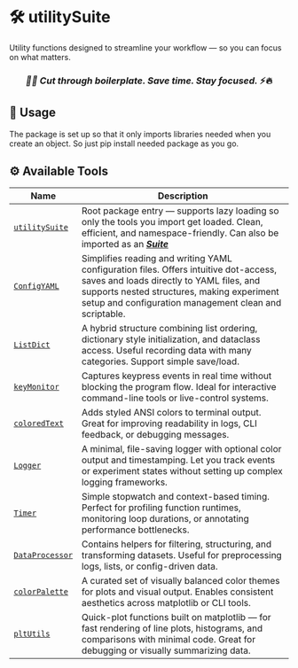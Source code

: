 # 🛠️ utilitySuite

 Utility functions designed to streamline your workflow — so you can focus on what matters.

<h3 align="center"> <em>🚀✨ Cut through boilerplate. Save time. Stay focused.</em> ⚡️🔥</h3>

## 🧱 Usage
The package is set up so that it only imports libraries needed when you create an object. So just pip install needed package as you go.

## ⚙️ Available Tools
| Name             | Description |
|------------------|-------------|
| [`utilitySuite`](https://github.com/zzangupenn/utilitySuite/blob/main/utilitySuite/__init__.py)   | Root package entry — supports lazy loading so only the tools you import get loaded. Clean, efficient, and namespace-friendly. Can also be imported as an [***Suite***](https://github.com/zzangupenn/utilitySuite/blob/main/utilitySuite/utilitysuite.py) |
| [`ConfigYAML`](https://github.com/zzangupenn/utilitySuite/blob/main/utilitySuite/configyaml.py)      | Simplifies reading and writing YAML configuration files. Offers intuitive dot-access, saves and loads directly to YAML files, and supports nested structures, making experiment setup and configuration management clean and scriptable. |
| [`ListDict`](https://github.com/zzangupenn/utilitySuite/blob/main/utilitySuite/listdict.py)      | A hybrid structure combining list ordering, dictionary style initialization, and dataclass access. Useful recording data with many categories. Support simple save/load. |
| [`keyMonitor`](https://github.com/zzangupenn/utilitySuite/blob/main/utilitySuite/keymonitor.py)     | Captures keypress events in real time without blocking the program flow. Ideal for interactive command-line tools or live-control systems. |
| [`coloredText`](https://github.com/zzangupenn/utilitySuite/blob/main/utilitySuite/coloredtext.py)    | Adds styled ANSI colors to terminal output. Great for improving readability in logs, CLI feedback, or debugging messages. |
| [`Logger`](https://github.com/zzangupenn/utilitySuite/blob/main/utilitySuite/logger.py)         | A minimal, file-saving logger with optional color output and timestamping. Let you track events or experiment states without setting up complex logging frameworks. |
| [`Timer`](https://github.com/zzangupenn/utilitySuite/blob/main/utilitySuite/timer.py)          | Simple stopwatch and context-based timing. Perfect for profiling function runtimes, monitoring loop durations, or annotating performance bottlenecks. |
| [`DataProcessor`](https://github.com/zzangupenn/utilitySuite/blob/main/utilitySuite/dataprocessor.py)  | Contains helpers for filtering, structuring, and transforming datasets. Useful for preprocessing logs, lists, or config-driven data. |
| [`colorPalette`](https://github.com/zzangupenn/utilitySuite/blob/main/utilitySuite/colorpalette.py)   | A curated set of visually balanced color themes for plots and visual output. Enables consistent aesthetics across matplotlib or CLI tools. |
| [`pltUtils`](https://github.com/zzangupenn/utilitySuite/blob/main/utilitySuite/pltutils.py)       | Quick-plot functions built on matplotlib — for fast rendering of line plots, histograms, and comparisons with minimal code. Great for debugging or visually summarizing data. |

